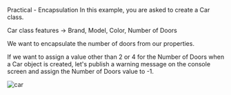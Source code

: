 Practical - Encapsulation
In this example, you are asked to create a Car class.

Car class features -> Brand, Model, Color, Number of Doors

We want to encapsulate the number of doors from our properties.

If we want to assign a value other than 2 or 4 for the Number of Doors when a Car object is created, let's publish a warning message on the console screen and assign the Number of Doors value to -1.


![car ](https://github.com/user-attachments/assets/6e69e9eb-3e22-4d84-b977-7ca441ef9355)
